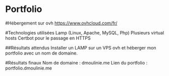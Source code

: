 # Portfolio

#Hébergement sur ovh
https://www.ovhcloud.com/fr/

#Technologies utilisées
Lamp (Linux, Apache, MySQL, Php)
Plusieurs virtual hosts
Certbot pour le passage en HTTPS

##Résultats attendus
Installer un LAMP sur un VPS ovh et héberger mon portfolio avec un nom de domaine.

#Résultats finaux
Nom de domaine : dmoulinie.me
Lien du portfolio : portfolio.dmoulinie.me
